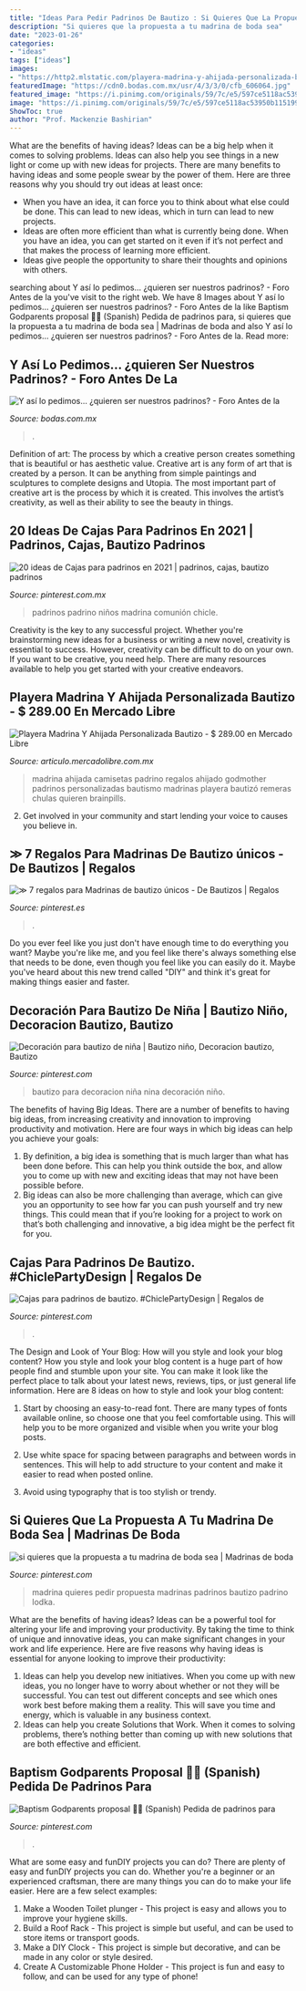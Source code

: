```yaml
---
title: "Ideas Para Pedir Padrinos De Bautizo : Si Quieres Que La Propuesta A Tu Madrina De Boda Sea"
description: "Si quieres que la propuesta a tu madrina de boda sea"
date: "2023-01-26"
categories:
- "ideas"
tags: ["ideas"]
images:
- "https://http2.mlstatic.com/playera-madrina-y-ahijada-personalizada-bautizo-D_NQ_NP_796320-MLM25904941634_082017-F.jpg"
featuredImage: "https://cdn0.bodas.com.mx/usr/4/3/3/0/cfb_606064.jpg"
featured_image: "https://i.pinimg.com/originals/59/7c/e5/597ce5118ac53950b1151998e4f427cf.jpg"
image: "https://i.pinimg.com/originals/59/7c/e5/597ce5118ac53950b1151998e4f427cf.jpg"
ShowToc: true
author: "Prof. Mackenzie Bashirian"
---
```



What are the benefits of having ideas?
Ideas can be a big help when it comes to solving problems. Ideas can also help you see things in a new light or come up with new ideas for projects. There are many benefits to having ideas and some people swear by the power of them. Here are three reasons why you should try out ideas at least once: 
- When you have an idea, it can force you to think about what else could be done. This can lead to new ideas, which in turn can lead to new projects. 
- Ideas are often more efficient than what is currently being done. When you have an idea, you can get started on it even if it’s not perfect and that makes the process of learning more efficient. 
- Ideas give people the opportunity to share their thoughts and opinions with others.

	

		
searching about Y así lo pedimos... ¿quieren ser nuestros padrinos? - Foro Antes de la you've visit to the right web. We have 8 Images about Y así lo pedimos... ¿quieren ser nuestros padrinos? - Foro Antes de la like Baptism Godparents proposal 🙏🏻 (Spanish) Pedida de padrinos para, si quieres que la propuesta a tu madrina de boda sea | Madrinas de boda and also Y así lo pedimos... ¿quieren ser nuestros padrinos? - Foro Antes de la. Read more:
		
    
## Y Así Lo Pedimos... ¿quieren Ser Nuestros Padrinos? - Foro Antes De La

<img loading=lazy src="https://cdn0.bodas.com.mx/usr/4/3/3/0/cfb_606064.jpg" onerror="this.onerror=null;this.src='https://tse3.mm.bing.net/th?id=OIP.r55kgS2EEnEFW_Tenp-bZQAAAA&amp;pid=15.1';" alt="Y así lo pedimos... ¿quieren ser nuestros padrinos? - Foro Antes de la">

_Source: bodas.com.mx_

>. 

	

Definition of art: The process by which a creative person creates something that is beautiful or has aesthetic value.
Creative art is any form of art that is created by a person. It can be anything from simple paintings and sculptures to complete designs and Utopia. The most important part of creative art is the process by which it is created. This involves the artist’s creativity, as well as their ability to see the beauty in things.

    
## 20 Ideas De Cajas Para Padrinos En 2021 | Padrinos, Cajas, Bautizo Padrinos

<img loading=lazy src="https://i.pinimg.com/474x/5e/e1/b2/5ee1b2203ebb8ced3eff160f55907970.jpg" onerror="this.onerror=null;this.src='https://tse2.mm.bing.net/th?id=OIP.xa4n0uMWsg9gRLoPwTT7wQAAAA&amp;pid=15.1';" alt="20 ideas de Cajas para padrinos en 2021 | padrinos, cajas, bautizo padrinos">

_Source: pinterest.com.mx_

>padrinos padrino niños madrina comunión chicle. 

	

Creativity is the key to any successful project. Whether you're brainstorming new ideas for a business or writing a new novel, creativity is essential to success. However, creativity can be difficult to do on your own. If you want to be creative, you need help. There are many resources available to help you get started with your creative endeavors.

    
## Playera Madrina Y Ahijada Personalizada Bautizo - $ 289.00 En Mercado Libre

<img loading=lazy src="https://http2.mlstatic.com/playera-madrina-y-ahijada-personalizada-bautizo-D_NQ_NP_796320-MLM25904941634_082017-F.jpg" onerror="this.onerror=null;this.src='https://tse3.mm.bing.net/th?id=OIP.Si8aDaysz162RVMNTxRZSwHaHa&amp;pid=15.1';" alt="Playera Madrina Y Ahijada Personalizada Bautizo - $ 289.00 en Mercado Libre">

_Source: articulo.mercadolibre.com.mx_

>madrina ahijada camisetas padrino regalos ahijado godmother padrinos personalizadas bautismo madrinas playera bautizó remeras chulas quieren brainpills. 

	

2. Get involved in your community and start lending your voice to causes you believe in.

    
## ≫ 7 Regalos Para Madrinas De Bautizo únicos - De Bautizos | Regalos

<img loading=lazy src="https://i.pinimg.com/736x/4a/ee/f6/4aeef6a364629e80be319c1fc74198b3.jpg" onerror="this.onerror=null;this.src='https://tse4.mm.bing.net/th?id=OIP.Ce7TsEt0xZT07BKPycUsoQHaLG&amp;pid=15.1';" alt="≫ 7 regalos para Madrinas de bautizo únicos - De Bautizos | Regalos">

_Source: pinterest.es_

>. 

	

Do you ever feel like you just don't have enough time to do everything you want? Maybe you're like me, and you feel like there's always something else that needs to be done, even though you feel like you can easily do it. Maybe you've heard about this new trend called "DIY" and think it's great for making things easier and faster.

    
## Decoración Para Bautizo De Niña | Bautizo Niño, Decoracion Bautizo, Bautizo

<img loading=lazy src="https://i.pinimg.com/736x/cf/09/e9/cf09e9585c123b28b440450684f48ae9.jpg" onerror="this.onerror=null;this.src='https://tse1.mm.bing.net/th?id=OIP.jcUvixTVydDAoHyjBrI1jgHaMh&amp;pid=15.1';" alt="Decoración para bautizo de niña | Bautizo niño, Decoracion bautizo, Bautizo">

_Source: pinterest.com_

>bautizo para decoracion niña nina decoración niño. 

	

The benefits of having Big Ideas.
There are a number of benefits to having big ideas, from increasing creativity and innovation to improving productivity and motivation. Here are four ways in which big ideas can help you achieve your goals: 
1. By definition, a big idea is something that is much larger than what has been done before. This can help you think outside the box, and allow you to come up with new and exciting ideas that may not have been possible before. 
2. Big ideas can also be more challenging than average, which can give you an opportunity to see how far you can push yourself and try new things. This could mean that if you’re looking for a project to work on that’s both challenging and innovative, a big idea might be the perfect fit for you. 

    
## Cajas Para Padrinos De Bautizo. #ChiclePartyDesign | Regalos De

<img loading=lazy src="https://i.pinimg.com/originals/59/7c/e5/597ce5118ac53950b1151998e4f427cf.jpg" onerror="this.onerror=null;this.src='https://tse3.mm.bing.net/th?id=OIP.xr3IPDwlIml2cmY6y5CAZAHaJ4&amp;pid=15.1';" alt="Cajas para padrinos de bautizo. #ChiclePartyDesign | Regalos de">

_Source: pinterest.com_

>. 

	

The Design and Look of Your Blog: How will you style and look your blog content?
How you style and look your blog content is a huge part of how people find and stumble upon your site. You can make it look like the perfect place to talk about your latest news, reviews, tips, or just general life information. Here are 8 ideas on how to style and look your blog content:
1. Start by choosing an easy-to-read font. There are many types of fonts available online, so choose one that you feel comfortable using. This will help you to be more organized and visible when you write your blog posts.

2. Use white space for spacing between paragraphs and between words in sentences. This will help to add structure to your content and make it easier to read when posted online.

3. Avoid using typography that is too stylish or trendy.

    
## Si Quieres Que La Propuesta A Tu Madrina De Boda Sea | Madrinas De Boda

<img loading=lazy src="https://i.pinimg.com/originals/ab/71/2a/ab712af8310273fa17a4d396f6e791be.jpg" onerror="this.onerror=null;this.src='https://tse2.mm.bing.net/th?id=OIP.TRlL5YFbKX2ZsUCQWgRSQQHaJ4&amp;pid=15.1';" alt="si quieres que la propuesta a tu madrina de boda sea | Madrinas de boda">

_Source: pinterest.com_

>madrina quieres pedir propuesta madrinas padrinos bautizo padrino lodka. 

	

What are the benefits of having ideas?
Ideas can be a powerful tool for altering your life and improving your productivity. By taking the time to think of unique and innovative ideas, you can make significant changes in your work and life experience. Here are five reasons why having ideas is essential for anyone looking to improve their productivity: 
1. Ideas can help you develop new initiatives. When you come up with new ideas, you no longer have to worry about whether or not they will be successful. You can test out different concepts and see which ones work best before making them a reality. This will save you time and energy, which is valuable in any business context. 
2. Ideas can help you create Solutions that Work. When it comes to solving problems, there’s nothing better than coming up with new solutions that are both effective and efficient.

    
## Baptism Godparents Proposal 🙏🏻 (Spanish) Pedida De Padrinos Para

<img loading=lazy src="https://i.pinimg.com/736x/d8/4a/7d/d84a7d1803d358b2ee0ad8cc416f7859.jpg" onerror="this.onerror=null;this.src='https://tse1.mm.bing.net/th?id=OIP.unPfm8r-o_GzZyxauE3ojAHaJ3&amp;pid=15.1';" alt="Baptism Godparents proposal 🙏🏻 (Spanish) Pedida de padrinos para">

_Source: pinterest.com_

>. 

	

What are some easy and funDIY projects you can do?
There are plenty of easy and funDIY projects you can do. Whether you're a beginner or an experienced craftsman, there are many things you can do to make your life easier. Here are a few select examples: 
1. Make a Wooden Toilet plunger - This project is easy and allows you to improve your hygiene skills. 
2. Build a Roof Rack - This project is simple but useful, and can be used to store items or transport goods. 
3. Make a DIY Clock - This project is simple but decorative, and can be made in any color or style desired. 
4. Create A Customizable Phone Holder - This project is fun and easy to follow, and can be used for any type of phone!

